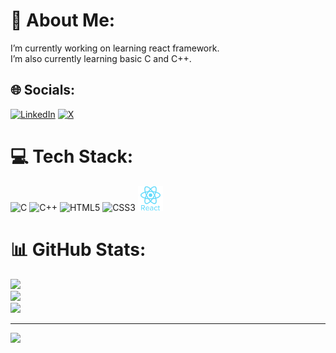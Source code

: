 # 💫 About Me:
 I’m currently working on learning react framework.<br> I’m also currently learning basic C and C++.<br>


## 🌐 Socials:
[![LinkedIn](https://img.shields.io/badge/LinkedIn-%230077B5.svg?logo=linkedin&logoColor=white)](https://www.linkedin.com/in/oshin-pant-0164802aa/) [![X](https://img.shields.io/badge/X-black.svg?logo=X&logoColor=white)](https://x.com/oshin9479950651) 

# 💻 Tech Stack:
![C](https://img.shields.io/badge/c-%2300599C.svg?style=for-the-badge&logo=c&logoColor=white) ![C++](https://img.shields.io/badge/c++-%2300599C.svg?style=for-the-badge&logo=c%2B%2B&logoColor=white)
![HTML5](https://img.shields.io/badge/html5-%23E34F26.svg?style=for-the-badge&logo=html5&logoColor=white) ![CSS3](https://img.shields.io/badge/css3-%231572B6.svg?style=for-the-badge&logo=css3&logoColor=white)
<img src="https://raw.githubusercontent.com/devicons/devicon/master/icons/react/react-original-wordmark.svg" alt="react" width="40" height="40"/> </a> </p>
# 📊 GitHub Stats:
![](https://github-readme-stats.vercel.app/api?username=oshinuwu&theme=dark&hide_border=false&include_all_commits=false&count_private=false)<br/>
![](https://github-readme-streak-stats.herokuapp.com/?user=oshinuwu&theme=dark&hide_border=false)<br/>
![](https://github-readme-stats.vercel.app/api/top-langs/?username=oshinuwu&theme=dark&hide_border=false&include_all_commits=false&count_private=false&layout=compact)

---
[![](https://visitcount.itsvg.in/api?id=oshinuwu&icon=0&color=0)](https://visitcount.itsvg.in)

<!-- Proudly created with GPRM ( https://gprm.itsvg.in ) -->


